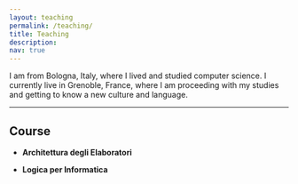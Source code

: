 ```yaml
---
layout: teaching
permalink: /teaching/
title: Teaching
description: 
nav: true
---
```


<!-- A sentence about who and what you are. Then a sentence about what you've achieved. And then a sentence about what excites you about tech.-->
I am from Bologna, Italy, where I lived and studied computer science. I currently live in Grenoble, France, where I am proceeding with my studies and getting to know a new culture and language.

<!-- ## Projects 

| Name                         | Description       | Tech/tools        |
| ---------------------------- | ----------------- | ----------------- |
| **Final project**            | A webapp to do x. | React, Jest, etc. |
| **Something else worked on** | A webapp to do y. | Ruby              |
 -->
***

## Course

- **Architettura degli Elaboratori**   
<!-- 
- Any experience, including roles and responsibilities and results achived in bullet point format.
-->
- **Logica per Informatica**
<!-- 
- Any experience, including roles and responsibilities and results achived in bullet point format.
-->
